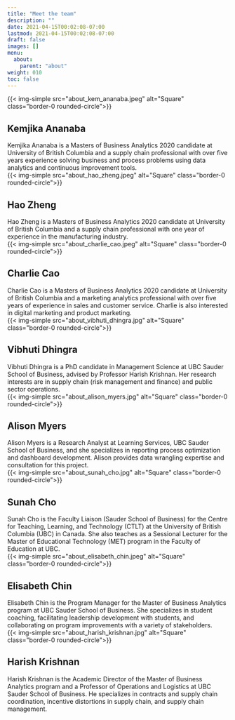 ```yaml
---
title: "Meet the team"
description: ""
date: 2021-04-15T00:02:08-07:00
lastmod: 2021-04-15T00:02:08-07:00
draft: false
images: []
menu:
  about:
    parent: "about"
weight: 010
toc: false
---
```


<div class="container-fluid">
  <div class="row mt-4">
    <div class="col-md-3 align-items-center d-flex">
      {{< img-simple src="about_kem_ananaba.jpeg" alt="Square" class="border-0 rounded-circle">}}
    </div>
    <div class="col-md-13">
      <h2 class="mt-0">Kemjika Ananaba</h2>
      Kemjika Ananaba is a Masters of Business Analytics 2020 candidate at University of British Columbia and a supply chain professional with over five years experience solving business and process problems using data analytics and continuous improvement tools.
    </div>
  </div>
</div>

<div class="container-fluid">
  <div class="row mt-4">
    <div class="col-md-3 align-items-center d-flex">
      {{< img-simple src="about_hao_zheng.jpeg" alt="Square" class="border-0 rounded-circle">}}
    </div>
    <div class="col-md-13">
      <h2 class="mt-0">Hao Zheng</h2>
      Hao Zheng is a Masters of Business Analytics 2020 candidate at University of British Columbia and a supply chain professional with one year of experience in the manufacturing industry.
    </div>
  </div>
</div>

<div class="container-fluid">
  <div class="row mt-4">
    <div class="col-md-3 align-items-center d-flex">
      {{< img-simple src="about_charlie_cao.jpeg" alt="Square" class="border-0 rounded-circle">}}
    </div>
    <div class="col-md-13">
      <h2 class="mt-0">Charlie Cao</h2>
      Charlie Cao is a Masters of Business Analytics 2020 candidate at University of British Columbia and a marketing analytics professional with over five years of experience in sales and customer service. Charlie is also interested in digital marketing and product marketing.
    </div>
  </div>
</div>

<div class="container-fluid">
  <div class="row mt-4">
    <div class="col-md-3 align-items-center d-flex">
      {{< img-simple src="about_vibhuti_dhingra.jpg" alt="Square" class="border-0 rounded-circle">}}
    </div>
    <div class="col-md-13">
      <h2 class="mt-0">Vibhuti Dhingra</h2>
      Vibhuti Dhingra is a PhD candidate in Management Science at UBC Sauder School of Business, advised by Professor Harish Krishnan. Her research interests are in supply chain (risk management and finance) and public sector operations.
    </div>
  </div>
</div>

<div class="container-fluid">
  <div class="row mt-4">
    <div class="col-md-3 align-items-center d-flex">
      {{< img-simple src="about_alison_myers.jpg" alt="Square" class="border-0 rounded-circle">}}
    </div>
    <div class="col-md-13">
      <h2 class="mt-0">Alison Myers</h2>
      Alison Myers is a Research Analyst at Learning Services, UBC Sauder School of Business, and she specializes in reporting process optimization and dashboard development. Alison provides data wrangling expertise and consultation for this project.
    </div>
  </div>
</div>

<div class="container-fluid">
  <div class="row mt-4">
    <div class="col-md-3 align-items-center d-flex">
      {{< img-simple src="about_sunah_cho.jpg" alt="Square" class="border-0 rounded-circle">}}
    </div>
    <div class="col-md-13">
      <h2 class="mt-0">Sunah Cho</h2>
      Sunah Cho is the Faculty Liaison (Sauder School of Business) for the Centre for Teaching, Learning, and Technology (CTLT) at the University of British Columbia (UBC) in Canada. She also teaches as a Sessional Lecturer for the Master of Educational Technology (MET) program in the Faculty of Education at UBC.
    </div>
  </div>
</div>

<div class="container-fluid">
  <div class="row mt-4">
    <div class="col-md-3 align-items-center d-flex">
      {{< img-simple src="about_elisabeth_chin.jpeg" alt="Square" class="border-0 rounded-circle">}}
    </div>
    <div class="col-md-13">
      <h2 class="mt-0">Elisabeth Chin</h2>
      Elisabeth Chin is the Program Manager for the Master of Business Analytics program at UBC Sauder School of Business. She specializes in student coaching, facilitating leadership development with students, and collaborating on program improvements with a variety of stakeholders.
    </div>
  </div>
</div>

<div class="container-fluid">
  <div class="row mt-4">
    <div class="col-md-3 align-items-center d-flex">
      {{< img-simple src="about_harish_krishnan.jpg" alt="Square" class="border-0 rounded-circle">}}
    </div>
    <div class="col-md-13">
      <h2 class="mt-0">Harish Krishnan</h2>
      Harish Krishnan is the Academic Director of the Master of Business Analytics program and a Professor of Operations and Logistics at UBC Sauder School of Business. He specializes in contracts and supply chain coordination, incentive distortions in supply chain, and supply chain management.
    </div>
  </div>
</div>
